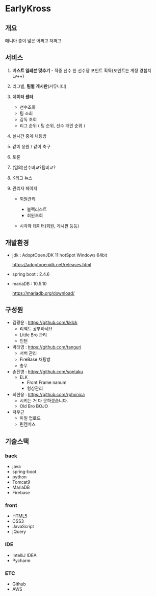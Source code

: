 # EarlyKross
## 개요

매니아 층이 넓은 어쩌고 저쩌고



## 서비스

1. **베스트 일레븐 맞추기** - 적중 선수 한 선수당 포인트 획득(포인트는 계정 경험치 Lv++)

2. 리그별, **팀별 게시판**(커뮤니티)

3. **데이터 센터**

   - 선수조회
   - 팀 조회
   - 감독 조회
   - 리그 순위 ( 팀 순위, 선수 개인 순위 )

4. 실시간 중계 채팅방

5. 같이 응원 / 같이 축구

6. 토론

7. (임의)선수비교?팀비교?

8. K리그 뉴스

9. 관리자 페이지

   - 회원관리

     - 블랙리스트
     - 회원조회

   - 시각화 데이터(회원, 게시판 등등)

     

## 개발환경

- jdk : AdoptOpenJDK 11 hotSpot Windows 64bit

  https://adoptopenjdk.net/releases.html

- spring boot : 2.4.6

- mariaDB : 10.5.10

  https://mariadb.org/download/



## 구성원

- 김광운 : https://github.com/kklck
  - 리액트 공부하세요
   - Little Bro 관리
   - 인턴
- 박태영 : https://github.com/tanguri
  - 서버 관리
   - FireBase 채팅방
   - 총무
- 손진영 : https://github.com/sontaku
  - ELK 
    - Front Frame nanum
    - 형상관리
- 최현웅 : https://github.com/rphonica
  - 시키는 거 다 못하겠습니다.
   - Old Bro BOJO
- 탁우근
  - 파일 업로드
   - 린캔버스



## 기술스택

### back

- java
- spring-boot
- python
- Tomcat9
- MariaDB
- Firebase

### front

- HTML5
- CSS3
- JavaScript
- jQuery

### IDE

- IntelliJ IDEA
- Pycharm

### ETC

- Github
- AWS
